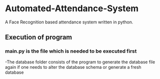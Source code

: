 # Automated-Attendance-System
A Face Recognition based attendance system written in python.

## Execution of program
### **main.py** is the file which is needed to be executed first
-The database folder consists of the program to generate the database file again if one needs to alter the database schema or generate a fresh database



